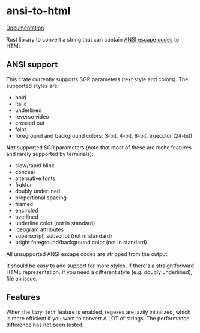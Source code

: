 # ansi-to-html

[Documentation](https://docs.rs/crate/ansi-to-html)

Rust library to convert a string that can contain [ANSI escape codes](https://en.wikipedia.org/wiki/ANSI_escape_code) to HTML.

## ANSI support

This crate currently supports SGR parameters (text style and colors).
The supported styles are:

- bold
- italic
- underlined
- reverse video
- crossed out
- faint
- foreground and background colors: 3-bit, 4-bit, 8-bit, truecolor (24-bit)

**Not** supported SGR parameters (note that most of these are niche features
and rarely supported by terminals):

- slow/rapid blink
- conceal
- alternative fonts
- fraktur
- doubly underlined
- proportional spacing
- framed
- encircled
- overlined
- underline color (not in standard)
- ideogram attributes
- superscript, subscript (not in standard)
- bright foreground/background color (not in standard)

All unsupported ANSI escape codes are stripped from the output.

It should be easy to add support for more styles, if there's a straightforward HTML
representation. If you need a different style (e.g. doubly underlined), file an issue.

## Features

When the  `lazy-init` feature is enabled, regexes are lazily initialized, which is more efficient if you want to convert A LOT of strings. The performance difference has not been tested.
